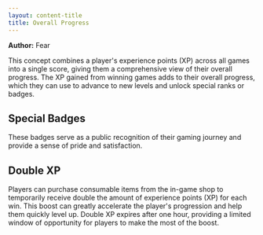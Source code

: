 ```yaml
---
layout: content-title
title: Overall Progress
---
```


<script>
$( document ).ready( function ( ) { $( 'h1' ).prepend( '<span class="badge badge-type">Profile</span>&nbsp;' ) } );
</script>

<div class="content-linebreak"></div>

**Author:** Fear

This concept combines a player's experience points (XP) across all games into a single score, giving them a comprehensive view of their overall progress. The XP gained from winning games adds to their overall progress, which they can use to advance to new levels and unlock special ranks or badges.

<div class="content-linebreak"></div>

<div class="content-image" data-url="/docs/assets/images/concepts/overallprogress1.png" data-width="600px" data-label=""></div>

<div class="content-linebreak"></div>

## Special Badges

These badges serve as a public recognition of their gaming journey and provide a sense of pride and satisfaction.

<div class="content-linebreak"></div>

<div class="content-image" data-url="/docs/assets/images/concepts/overallprogress2.png" data-width="600px" data-label=""></div>

<div class="content-linebreak"></div>

## Double XP

Players can purchase consumable items from the in-game shop to temporarily receive double the amount of experience points (XP) for each win. This boost can greatly accelerate the player's progression and help them quickly level up. Double XP expires after one hour, providing a limited window of opportunity for players to make the most of the boost.

<div class="content-linebreak"></div>

<div class="content-image" data-url="/docs/assets/images/concepts/overallprogress3.png" data-width="600px" data-label=""></div>

<div class="content-linebreak"></div>


